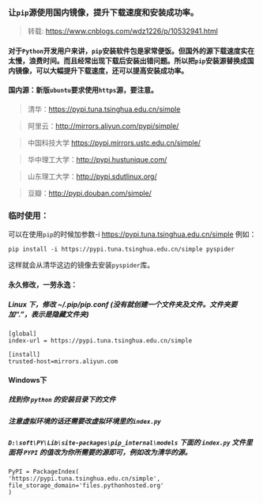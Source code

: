 ### 让`pip`源使用国内镜像，提升下载速度和安装成功率。

> 转载: https://www.cnblogs.com/wdz1226/p/10532941.html


#### 对于`Python`开发用户来讲，`pip`安装软件包是家常便饭。但国外的源下载速度实在太慢，浪费时间。而且经常出现下载后安装出错问题。所以把`pip`安装源替换成国内镜像，可以大幅提升下载速度，还可以提高安装成功率。


#### 国内源：新版`ubuntu`要求使用`https`源，要注意。

> 清华：https://pypi.tuna.tsinghua.edu.cn/simple

> 阿里云：http://mirrors.aliyun.com/pypi/simple/

> 中国科技大学 https://pypi.mirrors.ustc.edu.cn/simple/

> 华中理工大学：http://pypi.hustunique.com/

> 山东理工大学：http://pypi.sdutlinux.org/

> 豆瓣：http://pypi.douban.com/simple/

### 临时使用：
可以在使用`pip`的时候加参数-i https://pypi.tuna.tsinghua.edu.cn/simple
例如：
```text
pip install -i https://pypi.tuna.tsinghua.edu.cn/simple pyspider
```
这样就会从清华这边的镜像去安装`pyspider`库。
 

#### 永久修改，一劳永逸：

##### Linux 下，修改 ~/.pip/pip.conf (没有就创建一个文件夹及文件。文件夹要加“.”，表示是隐藏文件夹)
```text
[global]
index-url = https://pypi.tuna.tsinghua.edu.cn/simple
 
[install]
trusted-host=mirrors.aliyun.com
```


#### Windows下

##### 找到你 `python` 的安装目录下的文件
##### 注意虚拟环境的话还需要改虚拟环境里的`index.py`
##### `D:\soft\PY\Lib\site-packages\pip_internal\models` 下面的 `index.py` 文件里面将 `PYPI` 的值改为你所需要的源即可，例如改为清华的源。
```text
PyPI = PackageIndex(
'https://pypi.tuna.tsinghua.edu.cn/simple', file_storage_domain='files.pythonhosted.org'
)
```